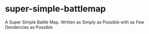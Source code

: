 # super-simple-battlemap
A Super Simple Battle Map. Written as Simply as Possible with as Few Dendencies as Possible
